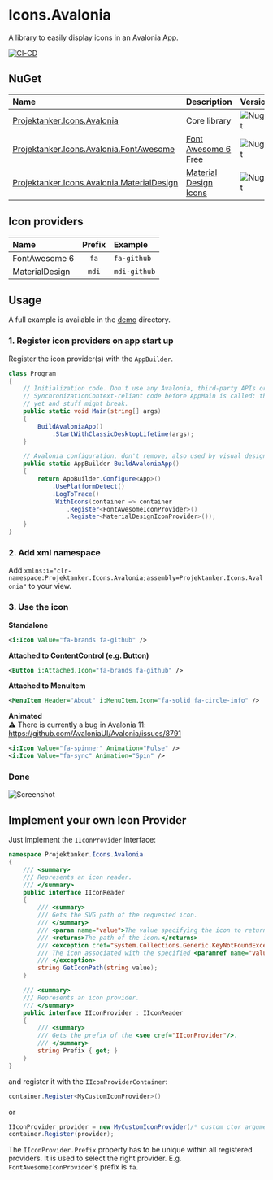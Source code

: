 # Icons.Avalonia
A library to easily display icons in an Avalonia App.

[![CI-CD](https://github.com/Projektanker/Icons.Avalonia/actions/workflows/ci-cd.yml/badge.svg)](https://github.com/Projektanker/Icons.Avalonia/actions/workflows/ci-cd.yml)

## NuGet
| Name | Description | Version |
|:-|:-|:-|
| [Projektanker.Icons.Avalonia](https://www.nuget.org/packages/Projektanker.Icons.Avalonia/) | Core library | ![Nuget](https://badgen.net/nuget/v/Projektanker.Icons.Avalonia) |
| [Projektanker.Icons.Avalonia.FontAwesome](https://www.nuget.org/packages/Projektanker.Icons.Avalonia.FontAwesome/) | [Font Awesome 6 Free](https://fontawesome.com) | ![Nuget](https://badgen.net/nuget/v/Projektanker.Icons.Avalonia.FontAwesome) |
| [Projektanker.Icons.Avalonia.MaterialDesign](https://www.nuget.org/packages/Projektanker.Icons.Avalonia.MaterialDesign/) | [Material Design Icons](https://materialdesignicons.com/) | ![Nuget](https://badgen.net/nuget/v/Projektanker.Icons.Avalonia.MaterialDesign) |

## Icon providers
| Name | Prefix | Example|
|:-|:-:|:-|
|FontAwesome 6| `fa` | `fa-github`
|MaterialDesign| `mdi` | `mdi-github`
## Usage
A full example is available in the [demo](demo) directory.

### 1. Register icon providers on app start up
Register the icon provider(s) with the `AppBuilder`.
```csharp
class Program
{
    // Initialization code. Don't use any Avalonia, third-party APIs or any
    // SynchronizationContext-reliant code before AppMain is called: things aren't initialized
    // yet and stuff might break.
    public static void Main(string[] args)
    {
        BuildAvaloniaApp()
            .StartWithClassicDesktopLifetime(args);
    }

    // Avalonia configuration, don't remove; also used by visual designer.
    public static AppBuilder BuildAvaloniaApp()
    {
        return AppBuilder.Configure<App>()
            .UsePlatformDetect()
            .LogToTrace()
            .WithIcons(container => container
                .Register<FontAwesomeIconProvider>()
                .Register<MaterialDesignIconProvider>());
    }
}
```

### 2. Add xml namespace

Add `xmlns:i="clr-namespace:Projektanker.Icons.Avalonia;assembly=Projektanker.Icons.Avalonia"` to your view.

### 3. Use the icon

**Standalone**
```xml
<i:Icon Value="fa-brands fa-github" />
```

**Attached to ContentControl (e.g. Button)**
```xml
<Button i:Attached.Icon="fa-brands fa-github" />
```

**Attached to MenuItem**
```xml
<MenuItem Header="About" i:MenuItem.Icon="fa-solid fa-circle-info" />
```

**Animated**  
⚠️ There is currently a bug in Avalonia 11: https://github.com/AvaloniaUI/Avalonia/issues/8791
```xml
<i:Icon Value="fa-spinner" Animation="Pulse" />
<i:Icon Value="fa-sync" Animation="Spin" />
```

### Done

![Screenshot](/resources/demo.png?raw=true)

## Implement your own Icon Provider
Just implement the `IIconProvider` interface:
```csharp
namespace Projektanker.Icons.Avalonia
{
    /// <summary>
    /// Represents an icon reader.
    /// </summary>
    public interface IIconReader
    {
        /// <summary>
        /// Gets the SVG path of the requested icon.
        /// </summary>
        /// <param name="value">The value specifying the icon to return it's path from.</param>
        /// <returns>The path of the icon.</returns>
        /// <exception cref="System.Collections.Generic.KeyNotFoundException">
        /// The icon associated with the specified <paramref name="value"/> does not exists.
        /// </exception>
        string GetIconPath(string value);
    }

    /// <summary>
    /// Represents an icon provider.
    /// </summary>
    public interface IIconProvider : IIconReader
    {
        /// <summary>
        /// Gets the prefix of the <see cref="IIconProvider"/>.
        /// </summary>
        string Prefix { get; }
    }
}
```
and register it with the `IIconProviderContainer`:
```csharp
container.Register<MyCustomIconProvider>()
```
or
```csharp
IIconProvider provider = new MyCustomIconProvider(/* custom ctor arguments */);
container.Register(provider);
```

The `IIconProvider.Prefix` property has to be unique within all registered providers. It is used to select the right provider. E.g. `FontAwesomeIconProvider`'s prefix is `fa`.
